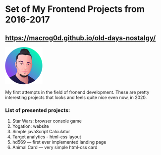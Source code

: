# Set of My Frontend Projects from 2016-2017
## https://macrog0d.github.io/old-days-nostalgy/

![](./favicon.png)

My first attempts in the field of fronеnd development. These are pretty interesting projects that looks and feels quite nice even now, in 2020.

### List of presented projects:

1. Star Wars: browser console game
2. Yogation: website
3. Simple javaScript Calculator
4. Target analytics - html-css layout
5. hd569 — first ever implemented landing page
6. Animal Card — very simple html-css card
